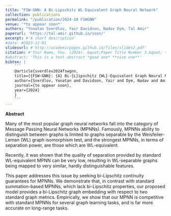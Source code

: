 ```yaml
---
title: "FSW-GNN: A Bi-Lipschitz WL-Equivalent Graph Neural Network"
collection: publications
permalink: "/publication/2024-10 FSWGNN"
venue: '*to appear soon*'
authors: "Yonatan Sverdlov, Yair Davidson, Nadav Dym, Tal Amir"
paperurl: 'https://tal-amir.github.io/soon/'
excerpt: #'A short description'
#date: #2023-12-01
slidesurl: #'http://academicpages.github.io/files/slides2.pdf'
citation: #'Your Name, You. (2024). &quot;Paper Title Number 3.&quot; <i>GitHub Journal of Bugs</i>. 1(3).'
#abstract: 'This is a test abstract *good one* **nice one**'
bibtex: |
    ```
    @article{sverdlov2024fswgnn,
    title={{FSW-GNN}: {A} Bi-{L}ipschitz {WL}-Equivalent Graph Neural Network},
    author={Sverdlov, Yonatan and Davidson, Yair and Dym, Nadav and Amir, Tal},
    journal={to appear soon},
    year={2024}
    }
    ```
---
```



**Abstract**

Many of the most popular graph neural networks fall into the category of Message Passing Neural Networks (MPNNs). Famously,  MPNNs ability to distinguish between graphs is limited to graphs separable  by the   Weisfeiler-Leman (WL) graph isomorphism test, and the strongest MPNNs, in terms of separation power, are those which are WL-equivalent. 

Recently, it was shown that the quality of separation provided by standard WL-equivalent MPNN can be very low, resulting in WL-separable graphs being mapped to very similar, hardly distinguishable features.

This paper addresses this issue by seeking bi-Lipschitz continuity guarantees for MPNNs. We demonstrate that, in contrast with standard summation-based MPNNs, which lack bi-Lipschitz properties, our proposed model provides a bi-Lipschitz graph embedding with respect to two standard graph metrics. Empirically, we show that our MPNN is competitive with standard MPNNs for several graph learning tasks, and is far more accurate on long-range tasks.
